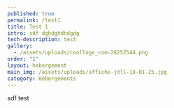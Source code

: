 ```yaml
---
published: true
permalink: /test1
title: Test 1
intro: sdf dghdghdhdgdg
tech-description: test
gallery:
  - /assets/uploads/coollogo_com-28252544.png
order: "1"
layout: hebergement
main_img: /assets/uploads/affiche-jdll-18-01-25.jpg
category: Hébergements
---
```

sdf
test
